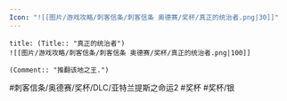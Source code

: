 ```yaml
---
Icon: "![[图片/游戏攻略/刺客信条/刺客信条 奥德赛/奖杯/真正的统治者.png|30]]"
---
```

```ad-common-silver-trophy
title: (Title:: "真正的统治者")
![[图片/游戏攻略/刺客信条/刺客信条 奥德赛/奖杯/真正的统治者.png|100]]

(Comment:: "推翻该地之王.")
```

#刺客信条/奥德赛/奖杯/DLC/亚特兰提斯之命运2 #奖杯 #奖杯/银
